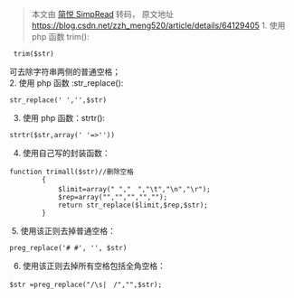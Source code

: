 > 本文由 [简悦 SimpRead](http://ksria.com/simpread/) 转码， 原文地址 https://blog.csdn.net/zzh_meng520/article/details/64129405 1. 使用 php 函数 trim():  

```
 trim($str)

```

可去除字符串两侧的普通空格；  
2. 使用 php 函数 :str_replace():  

```
str_replace(' ','',$str)

```

  
3. 使用 php 函数：strtr():  

```
strtr($str,array(' '=>''))

```

  
4. 使用自己写的封装函数：  

```
function trimall($str)//删除空格
		{
		    $limit=array(" ","　","\t","\n","\r");
		    $rep=array("","","","","");
		    return str_replace($limit,$rep,$str); 
		}
```

  
 5. 使用该正则去掉普通空格：  

```
preg_replace('# #', '', $str)

```

  
6. 使用该正则去掉所有空格包括全角空格：  

```
$str =preg_replace("/\s|　/","",$str);

```